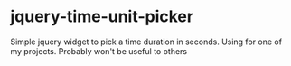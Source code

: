 jquery-time-unit-picker
=======================

Simple jquery widget to pick a time duration in seconds. Using for one of my projects. Probably won't be useful to others
